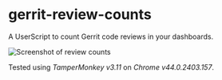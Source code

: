 # gerrit-review-counts
A UserScript to count Gerrit code reviews in your dashboards.

![Screenshot of review counts](http://i.imgur.com/ZEkax5r.png)

Tested using *TamperMonkey v3.11* on *Chrome v44.0.2403.157*.
